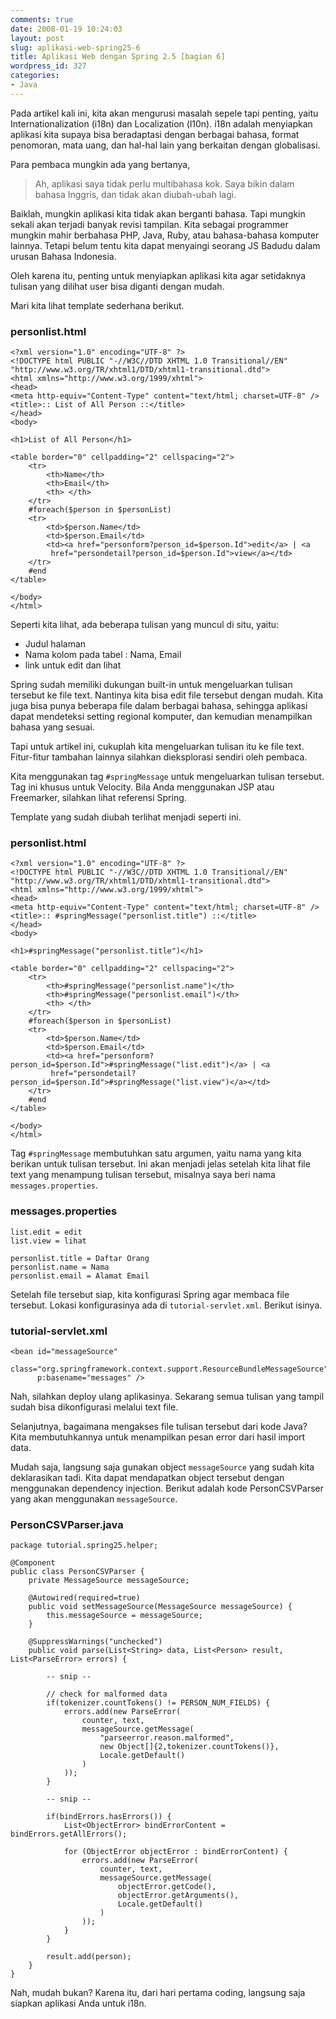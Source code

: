 ```yaml
---
comments: true
date: 2008-01-19 10:24:03
layout: post
slug: aplikasi-web-spring25-6
title: Aplikasi Web dengan Spring 2.5 [bagian 6]
wordpress_id: 327
categories:
- Java
---
```


Pada artikel kali ini, kita akan mengurusi masalah sepele tapi penting, yaitu Internationalization (i18n) dan Localization (l10n). i18n adalah menyiapkan aplikasi kita supaya bisa beradaptasi dengan berbagai bahasa, format penomoran, mata uang, dan hal-hal lain yang berkaitan dengan globalisasi.

Para pembaca mungkin ada yang bertanya,


> Ah, aplikasi saya tidak perlu multibahasa kok. Saya bikin dalam bahasa Inggris, dan tidak akan diubah-ubah lagi.


Baiklah, mungkin aplikasi kita tidak akan berganti bahasa. Tapi mungkin sekali akan terjadi banyak revisi tampilan. Kita sebagai programmer mungkin mahir berbahasa PHP, Java, Ruby, atau bahasa-bahasa komputer lainnya. Tetapi belum tentu kita dapat menyaingi seorang JS Badudu dalam urusan Bahasa Indonesia.

Oleh karena itu, penting untuk menyiapkan aplikasi kita agar setidaknya tulisan yang dilihat user bisa diganti dengan mudah.

Mari kita lihat template sederhana berikut.



### personlist.html



    
    
    <?xml version="1.0" encoding="UTF-8" ?>
    <!DOCTYPE html PUBLIC "-//W3C//DTD XHTML 1.0 Transitional//EN" "http://www.w3.org/TR/xhtml1/DTD/xhtml1-transitional.dtd">
    <html xmlns="http://www.w3.org/1999/xhtml">
    <head>
    <meta http-equiv="Content-Type" content="text/html; charset=UTF-8" />
    <title>:: List of All Person ::</title>
    </head>
    <body>
    
    <h1>List of All Person</h1>
    
    <table border="0" cellpadding="2" cellspacing="2">
    	<tr>
    		<th>Name</th>
    		<th>Email</th>
    		<th> </th>
    	</tr>
    	#foreach($person in $personList)
    	<tr>
    		<td>$person.Name</td>
    		<td>$person.Email</td>
    		<td><a href="personform?person_id=$person.Id">edit</a> | <a
    		 href="persondetail?person_id=$person.Id">view</a></td>
    	</tr>
    	#end
    </table>
    
    </body>
    </html>


Seperti kita lihat, ada beberapa tulisan yang muncul di situ, yaitu:

* Judul halaman
* Nama kolom pada tabel : Nama, Email
* link untuk edit dan lihat

Spring sudah memiliki dukungan built-in untuk mengeluarkan tulisan tersebut ke file text. Nantinya kita bisa edit file tersebut dengan mudah. Kita juga bisa punya beberapa file dalam berbagai bahasa, sehingga aplikasi dapat mendeteksi setting regional komputer, dan kemudian menampilkan bahasa yang sesuai.

Tapi untuk artikel ini, cukuplah kita mengeluarkan tulisan itu ke file text. Fitur-fitur tambahan lainnya silahkan dieksplorasi sendiri oleh pembaca.

Kita menggunakan tag `#springMessage` untuk mengeluarkan tulisan tersebut. Tag ini khusus untuk Velocity. Bila Anda menggunakan JSP atau Freemarker, silahkan lihat referensi Spring.

Template yang sudah diubah terlihat menjadi seperti ini.


### personlist.html



    
    
    <?xml version="1.0" encoding="UTF-8" ?>
    <!DOCTYPE html PUBLIC "-//W3C//DTD XHTML 1.0 Transitional//EN" "http://www.w3.org/TR/xhtml1/DTD/xhtml1-transitional.dtd">
    <html xmlns="http://www.w3.org/1999/xhtml">
    <head>
    <meta http-equiv="Content-Type" content="text/html; charset=UTF-8" />
    <title>:: #springMessage("personlist.title") ::</title>
    </head>
    <body>
    
    <h1>#springMessage("personlist.title")</h1>
    
    <table border="0" cellpadding="2" cellspacing="2">
    	<tr>
    		<th>#springMessage("personlist.name")</th>
    		<th>#springMessage("personlist.email")</th>
    		<th> </th>
    	</tr>
    	#foreach($person in $personList)
    	<tr>
    		<td>$person.Name</td>
    		<td>$person.Email</td>
    		<td><a href="personform?person_id=$person.Id">#springMessage("list.edit")</a> | <a
    		 href="persondetail?person_id=$person.Id">#springMessage("list.view")</a></td>
    	</tr>
    	#end
    </table>
    
    </body>
    </html>


Tag `#springMessage` membutuhkan satu argumen, yaitu nama yang kita berikan untuk tulisan tersebut. Ini akan menjadi jelas setelah kita lihat file text yang menampung tulisan tersebut, misalnya saya beri nama `messages.properties`.


### messages.properties



    
    
    list.edit = edit
    list.view = lihat
    
    personlist.title = Daftar Orang
    personlist.name = Nama
    personlist.email = Alamat Email


Setelah file tersebut siap, kita konfigurasi Spring agar membaca file tersebut. Lokasi konfigurasinya ada di `tutorial-servlet.xml`. Berikut isinya.


### tutorial-servlet.xml



    
    
    <bean id="messageSource"
          class="org.springframework.context.support.ResourceBundleMessageSource"
          p:basename="messages" />


Nah, silahkan deploy ulang aplikasinya. Sekarang semua tulisan yang tampil sudah bisa dikonfigurasi melalui text file.

Selanjutnya, bagaimana mengakses file tulisan tersebut dari kode Java? Kita membutuhkannya untuk menampilkan pesan error dari hasil import data.

Mudah saja, langsung saja gunakan object `messageSource` yang sudah kita deklarasikan tadi. Kita dapat mendapatkan object tersebut dengan menggunakan dependency injection. Berikut adalah kode PersonCSVParser yang akan menggunakan `messageSource`.


### PersonCSVParser.java



    
    
    package tutorial.spring25.helper;
    
    @Component
    public class PersonCSVParser {
        private MessageSource messageSource;
    
        @Autowired(required=true)
        public void setMessageSource(MessageSource messageSource) {
            this.messageSource = messageSource;
        }
    
        @SuppressWarnings("unchecked")
        public void parse(List<String> data, List<Person> result, List<ParseError> errors) {
    
            -- snip --
    
            // check for malformed data
            if(tokenizer.countTokens() != PERSON_NUM_FIELDS) {
                errors.add(new ParseError(
                    counter, text,
                    messageSource.getMessage(
                        "parseerror.reason.malformed",
                        new Object[]{2,tokenizer.countTokens()},
                        Locale.getDefault()
                    )
                ));
            }
    
            -- snip --
    
            if(bindErrors.hasErrors()) {
                List<ObjectError> bindErrorContent = bindErrors.getAllErrors();
    
                for (ObjectError objectError : bindErrorContent) {
                    errors.add(new ParseError(
                        counter, text,
                        messageSource.getMessage(
                            objectError.getCode(),
                            objectError.getArguments(),
                            Locale.getDefault()
                        )
                    ));
                }
            }
    
            result.add(person);
        }
    }


Nah, mudah bukan? Karena itu, dari hari pertama coding, langsung saja siapkan aplikasi Anda untuk i18n.
